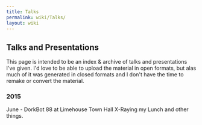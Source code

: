 ```yaml
---
title: Talks
permalink: wiki/Talks/
layout: wiki
---
```


Talks and Presentations
-----------------------

This page is intended to be an index & archive of talks and
presentations I've given. I'd love to be able to upload the material in
open formats, but alas much of it was generated in closed formats and I
don't have the time to remake or convert the material.

### 2015

June - DorkBot 88 at Limehouse Town Hall X-Raying my Lunch and other
things.
